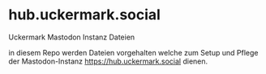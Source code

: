 # hub.uckermark.social
Uckermark Mastodon Instanz Dateien

in diesem Repo werden Dateien vorgehalten welche zum Setup und Pflege der
Mastodon-Instanz https://hub.uckermark.social dienen.
